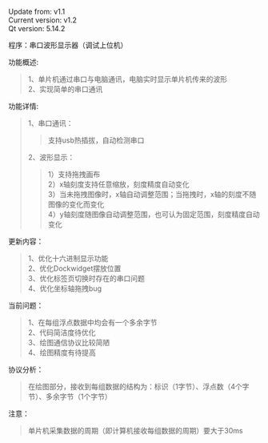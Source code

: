 Update from: v1.1  
Current version: v1.2  
Qt version: 5.14.2    

程序：串口波形显示器（调试上位机）  

功能概述:   
>1、单片机通过串口与电脑通讯，电脑实时显示单片机传来的波形     
>2、实现简单的串口通讯   
 
功能详情:  
>1、串口通讯：  
>>支持usb热插拔，自动检测串口  
>
>2、波形显示：  
>>1）支持拖拽画布  
>>2）x轴刻度支持任意缩放，刻度精度自动变化  
>>3）当未拖拽图像时，x轴自动调整范围；当拖拽时，x轴的刻度不随图像的变化而变化  
>>4）y轴刻度随图像自动调整范围，也可认为固定范围，刻度精度自动变化  

更新内容：  
>1、优化十六进制显示功能  
>2、优化Dockwidget摆放位置  
>3、优化标签页切换时存在的串口问题  
>4、优化坐标轴拖拽bug  

当前问题：   
>1、在每组浮点数据中均会有一个多余字节  
>2、代码简洁度待优化  
>3、绘图通信协议比较简陋  
>4、绘图精度有待提高  

协议分析：  
>在绘图部分，接收到每组数据的结构为：标识（1字节）、浮点数（4个字节）、多余字节（1个字节）  

注意：  
>单片机采集数据的周期（即计算机接收每组数据的周期）要大于30ms  


  
    
